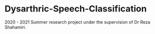 # Dysarthric-Speech-Classification
2020 - 2021 Summer research project under the supervision of Dr Reza Shahamiri.
